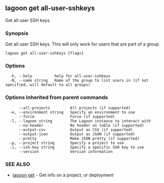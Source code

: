 ## lagoon get all-user-sshkeys

Get all user SSH keys

### Synopsis

Get all user SSH keys. This will only work for users that are part of a group

```
lagoon get all-user-sshkeys [flags]
```

### Options

```
  -h, --help          help for all-user-sshkeys
  -N, --name string   Name of the group to list users in (if not specified, will default to all groups)
```

### Options inherited from parent commands

```
      --all-projects         All projects (if supported)
  -e, --environment string   Specify an environment to use
      --force                Force (if supported)
  -l, --lagoon string        The Lagoon instance to interact with
      --no-header            No header on table (if supported)
      --output-csv           Output as CSV (if supported)
      --output-json          Output as JSON (if supported)
      --pretty               Make JSON pretty (if supported)
  -p, --project string       Specify a project to use
  -i, --ssh-key string       Specify a specific SSH key to use
      --version              Version information
```

### SEE ALSO

* [lagoon get](lagoon_get.md)	 - Get info on a project, or deployment

